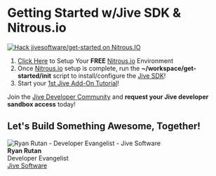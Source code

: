 Getting Started w/Jive SDK & Nitrous.io
===========

[![Hack jivesoftware/get-started on Nitrous.IO](https://d3o0mnbgv6k92a.cloudfront.net/assets/hack-l-v1-4b6757c3247e3c50314390ece34cdb11.png)](https://www.nitrous.io/hack_button?source=embed&runtime=nodejs&repo=jivesoftware%2Fget-started&file_to_open=README.md)

1. [Click Here](https://www.nitrous.io/hack_button?source=embed&runtime=nodejs&repo=jivesoftware%2Fget-started&file_to_open=README.md) to Setup Your **FREE** [Nitrous.io](https://www.nitrous.io) Environment
2. Once [Nitrous.io](https://www.nitrous.io) setup is complete, run the **~/workspace/get-started/init** script to install/configure the [Jive SDK](https://github.com/jivesoftware/jive-sdk)!
3. Start your [1st Jive Add-On Tutorial](https://community.jivesoftware.com/docs/DOC-114053?ref=nitrousembed)!

Join the [Jive Developer Community](https://community.jivesoftware.com/community/developer) and **request your Jive developer sandbox access** today!

## Let's Build Something Awesome, Together!

![Ryan Rutan - Developer Evangelist - Jive Software](https://community.jivesoftware.com/api/core/v3/people/32109/avatar)<br/>
**Ryan Rutan**<br/>
Developer Evangelist<br/>
[Jive Software](http://developer.jivesoftware.com)
